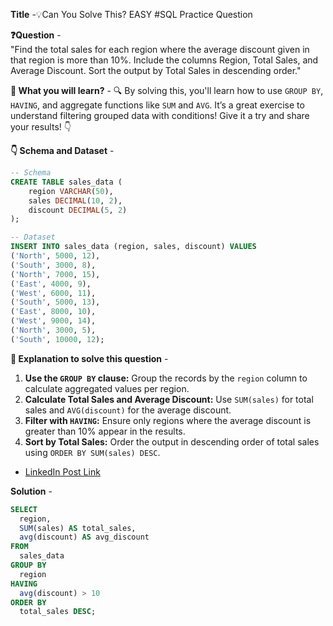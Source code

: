 **Title** -💡Can You Solve This? EASY #SQL Practice Question

**❓Question** -  
"Find the total sales for each region where the average discount given in that region is more than 10%. Include the columns Region, Total Sales, and Average Discount. Sort the output by Total Sales in descending order."

**📖 What you will learn?** - 
🔍 By solving this, you'll learn how to use `GROUP BY`, `HAVING`, and aggregate functions like `SUM` and `AVG`. It’s a great exercise to understand filtering grouped data with conditions! Give it a try and share your results! 👇  

**👇 Schema and Dataset** -
```sql
-- Schema
CREATE TABLE sales_data (
    region VARCHAR(50),
    sales DECIMAL(10, 2),
    discount DECIMAL(5, 2)
);

-- Dataset
INSERT INTO sales_data (region, sales, discount) VALUES
('North', 5000, 12),
('South', 3000, 8),
('North', 7000, 15),
('East', 4000, 9),
('West', 6000, 11),
('South', 5000, 13),
('East', 8000, 10),
('West', 9000, 14),
('North', 3000, 5),
('South', 10000, 12);
```

**🔑 Explanation to solve this question** -  
1. **Use the `GROUP BY` clause:** Group the records by the `region` column to calculate aggregated values per region.  
2. **Calculate Total Sales and Average Discount:** Use `SUM(sales)` for total sales and `AVG(discount)` for the average discount.  
3. **Filter with `HAVING`:** Ensure only regions where the average discount is greater than 10% appear in the results.  
4. **Sort by Total Sales:** Order the output in descending order of total sales using `ORDER BY SUM(sales) DESC`.  

- [LinkedIn Post Link](https://www.linkedin.com/posts/sajidshaikh-dataanalyst_sql-sqlchallenge-dataanalytics-activity-7265197253294723072-YjdG?utm_source=share&utm_medium=member_desktop) 

**Solution** -  
```sql
SELECT
  region,
  SUM(sales) AS total_sales,
  avg(discount) AS avg_discount
FROM
  sales_data
GROUP BY
  region
HAVING
  avg(discount) > 10
ORDER BY
  total_sales DESC;
```
